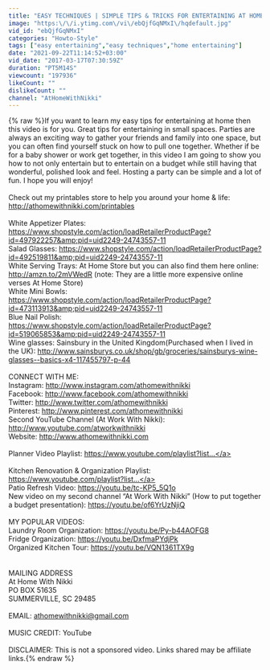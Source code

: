 ```yaml
---
title: "EASY TECHNIQUES | SIMPLE TIPS & TRICKS FOR ENTERTAINING AT HOME"
image: "https:\/\/i.ytimg.com\/vi\/ebQjfGqNMxI\/hqdefault.jpg"
vid_id: "ebQjfGqNMxI"
categories: "Howto-Style"
tags: ["easy entertaining","easy techniques","home entertaining"]
date: "2021-09-22T11:14:52+03:00"
vid_date: "2017-03-17T07:30:59Z"
duration: "PT5M14S"
viewcount: "197936"
likeCount: ""
dislikeCount: ""
channel: "AtHomeWithNikki"
---
```

{% raw %}If you want to learn my easy tips for entertaining at home then this video is for you.  Great tips for entertaining in small spaces.  Parties are always an exciting way to gather your friends and family into one space, but you can often find yourself stuck on how to pull one together. Whether if be for a baby shower or work get together, in this video I am going to show you how to not only entertain but to entertain on a budget while still having that wonderful, polished look and feel. Hosting a party can be simple and a lot of fun.  I hope you will enjoy!<br /><br />Check out my printables store to help you around your home &amp; life: <a rel="nofollow" target="blank" href="http://athomewithnikki.com/printables">http://athomewithnikki.com/printables</a><br /><br />White Appetizer Plates: <a rel="nofollow" target="blank" href="https://www.shopstyle.com/action/loadRetailerProductPage?id=497922257&amp;pid=uid2249-24743557-11">https://www.shopstyle.com/action/loadRetailerProductPage?id=497922257&amp;pid=uid2249-24743557-11</a><br />Salad Glasses: <a rel="nofollow" target="blank" href="https://www.shopstyle.com/action/loadRetailerProductPage?id=492519811&amp;pid=uid2249-24743557-11">https://www.shopstyle.com/action/loadRetailerProductPage?id=492519811&amp;pid=uid2249-24743557-11</a><br />White Serving Trays: At Home Store but you can also find them here online: <a rel="nofollow" target="blank" href="http://amzn.to/2mVWedR">http://amzn.to/2mVWedR</a> (note: They are a little more expensive online verses At Home Store)<br />White Mini Bowls: <a rel="nofollow" target="blank" href="https://www.shopstyle.com/action/loadRetailerProductPage?id=473113913&amp;pid=uid2249-24743557-11">https://www.shopstyle.com/action/loadRetailerProductPage?id=473113913&amp;pid=uid2249-24743557-11</a><br />Blue Nail Polish: <a rel="nofollow" target="blank" href="https://www.shopstyle.com/action/loadRetailerProductPage?id=519065853&amp;pid=uid2249-24743557-11">https://www.shopstyle.com/action/loadRetailerProductPage?id=519065853&amp;pid=uid2249-24743557-11</a><br />Wine glasses: Sainsbury in the United Kingdom(Purchased when I lived in the UK): <a rel="nofollow" target="blank" href="http://www.sainsburys.co.uk/shop/gb/groceries/sainsburys-wine-glasses--basics-x4-117455797-p-44">http://www.sainsburys.co.uk/shop/gb/groceries/sainsburys-wine-glasses--basics-x4-117455797-p-44</a><br /><br />CONNECT WITH ME:<br />Instagram: <a rel="nofollow" target="blank" href="http://www.instagram.com/athomewithnikki">http://www.instagram.com/athomewithnikki</a><br />Facebook: <a rel="nofollow" target="blank" href="http://www.facebook.com/athomewithnikki">http://www.facebook.com/athomewithnikki</a><br />Twitter: <a rel="nofollow" target="blank" href="http://www.twitter.com/athomewithnikki">http://www.twitter.com/athomewithnikki</a><br />Pinterest: <a rel="nofollow" target="blank" href="http://www.pinterest.com/athomewithnikki">http://www.pinterest.com/athomewithnikki</a><br />Second YouTube Channel (At Work With Nikki): <a rel="nofollow" target="blank" href="http://www.youtube.com/atworkwithnikki">http://www.youtube.com/atworkwithnikki</a><br />Website: <a rel="nofollow" target="blank" href="http://www.athomewithnikki.com">http://www.athomewithnikki.com</a><br /><br />Planner Video Playlist: <a rel="nofollow" target="blank" href="https://www.youtube.com/playlist?list...">https://www.youtube.com/playlist?list...</a><br /><br />Kitchen Renovation &amp; Organization Playlist: <a rel="nofollow" target="blank" href="https://www.youtube.com/playlist?list...">https://www.youtube.com/playlist?list...</a><br />Patio Refresh Video: <a rel="nofollow" target="blank" href="https://youtu.be/tc-KP5_5Q1o">https://youtu.be/tc-KP5_5Q1o</a><br />New video on my second channel “At Work With Nikki” (How to put together a budget presentation): <a rel="nofollow" target="blank" href="https://youtu.be/of6YrUzNjiQ">https://youtu.be/of6YrUzNjiQ</a><br /><br />MY POPULAR VIDEOS: <br />Laundry Room Organization: <a rel="nofollow" target="blank" href="https://youtu.be/Py-b44AOFG8">https://youtu.be/Py-b44AOFG8</a><br />Fridge Organization: <a rel="nofollow" target="blank" href="https://youtu.be/DxfmaPYdjPk">https://youtu.be/DxfmaPYdjPk</a><br />Organized Kitchen Tour: <a rel="nofollow" target="blank" href="https://youtu.be/VQN1361TX9g">https://youtu.be/VQN1361TX9g</a><br /><br /><br />MAILING ADDRESS<br />At Home With Nikki<br />PO BOX 51635<br />SUMMERVILLE, SC  29485<br /><br />EMAIL: athomewithnikki@gmail.com<br /><br />MUSIC CREDIT: YouTube<br /><br />DISCLAIMER:  This is not a sponsored video.  Links shared may be affiliate links.{% endraw %}
